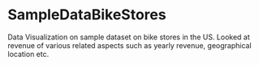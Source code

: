 # SampleDataBikeStores
Data Visualization on sample dataset on bike stores in the US. Looked at revenue of various related aspects such as yearly revenue, geographical location etc. 
